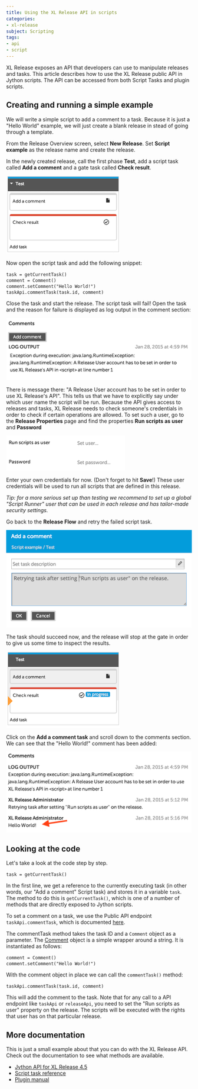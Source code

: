 ```yaml
---
title: Using the XL Release API in scripts
categories:
- xl-release
subject: Scripting
tags:
- api
- script
---
```


XL Release exposes an API that developers can use to manipulate releases and tasks.
This article describes how to use the XL Release public API in Jython scripts. The API can be accessed from both Script Tasks and plugin scripts. 

## Creating and running a simple example

We will write a simple script to add a comment to a task. Because it is just a "Hello World" example, we will just create a blank release in stead of going through a template.

From the Release Overview screen, select **New Release**. Set **Script example** as the release name and create the release.

In the newly created release, call the first phase **Test**, add a script task called **Add a comment** and a gate task called **Check result**.

![Script test tasks](images/script-test/phase.png)

Now open the script task and add the following snippet:

    task = getCurrentTask()
    comment = Comment()
    comment.setComment("Hello World!")
    taskApi.commentTask(task.id, comment)

Close the task and start the release. 
The script task will fail! Open the task and the reason for failure is displayed as log output in the comment section:

![Script test tasks](images/script-test/no-run-as-user.png)

There is message there: "A Release User account has to be set in order to use XL Release's API". This tells us that we have to explicitly say under which user name the script will be run. Because the API gives access to releases and tasks, XL Release needs to check someone's credentials in order to check if certain operations are allowed. To set such a user, go to the **Release Properties** page and find the properties **Run scripts as user** and **Password**

![Script test tasks](images/script-test/run-as-user-settings.png)

Enter your own credentials for now. (Don't forget to hit **Save**!) These user credentials will be used to run all scripts that are defined in this release. 

_Tip: for a more serious set up than testing we recommend to set up a global "Script Runner" user that can be used in each release and has tailor-made security settings._

Go back to the **Release Flow** and retry the failed script task.

![Script test tasks](images/script-test/retry.png)

The task should succeed now, and the release will stop at the gate in order to give us some time to inspect the results.

![Script test tasks](images/script-test/check-result.png)

Click on the **Add a comment task** and scroll down to the comments section. We can see that the "Hello World!" comment has been added:

![Script test tasks](images/script-test/hello-world.png)


## Looking at the code

Let's take a look at the code step by step.

    task = getCurrentTask()

In the first line, we get a reference to the currently executing task (in other words, our "Add a comment" Script task) and stores it in a variable `task`. The method to do this is `getCurrentTask()`, which is one of a number of methods that are directly exposed to Jython scripts.

To set a comment on a task, we use the Public API endpoint `taskApi.commentTask`, which is documented [here](https://docs.xebialabs.com/jython-docs/#!/xl-release/4.5.x//service/com.xebialabs.xlrelease.api.v1.TaskApi).

The commentTask method takes the task ID and a `Comment` object as a parameter. The [Comment](https://docs.xebialabs.com/jython-docs/#!/xl-release/4.5.x//service/com.xebialabs.xlrelease.api.v1.forms.Comment) object is a simple wrapper around a string. It is instantiated as follows:

    comment = Comment()
    comment.setComment("Hello World!")

With the comment object in place we can call the `commentTask()` method:
  
    taskApi.commentTask(task.id, comment)

This will add the comment to the task. Note that for any call to a API endpoint like `taskApi` or `releaseApi`, you need to set the "Run scripts as user" property on the release. The scripts will be executed with the rights that user has on that particular release.

## More documentation

This is just a small example about that you can do with the XL Release API. Check out the documentation to see what methods are available.

* [Jython API for XL Release 4.5](https://docs.xebialabs.com/jython-docs/#!/xl-release/4.5.x/)
* [Script task reference](https://docs.xebialabs.com/xl-release/4.5.x/reference_manual.html#script-task)
* [Plugin manual](https://docs.xebialabs.com/xl-release/latest/plugin_manual.html)